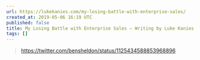 ```yaml
---
url: https://lukekanies.com/my-losing-battle-with-enterprise-sales/
created_at: 2019-05-06 16:19 UTC
published: false
title: My Losing Battle with Enterprise Sales – Writing by Luke Kanies
tags: []
---
```


> https://twitter.com/bensheldon/status/1125434588853968896
